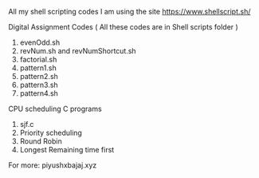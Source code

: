
All my shell scripting codes
I am using the site https://www.shellscript.sh/

Digital Assignment Codes
( All these codes are in Shell scripts folder )
1. evenOdd.sh
2. revNum.sh and revNumShortcut.sh
3. factorial.sh
4. pattern1.sh
5. pattern2.sh
6. pattern3.sh
7. pattern4.sh

CPU scheduling C programs
1. sjf.c
2. Priority scheduling
3. Round Robin
4. Longest Remaining time first


For more:
piyushxbajaj.xyz
